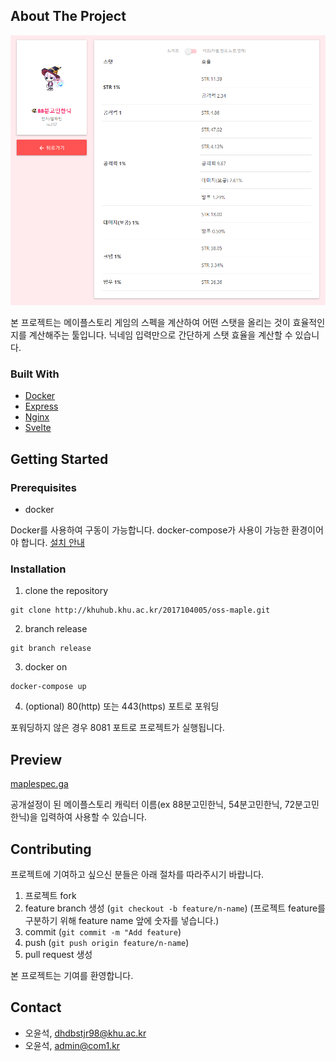 ## About The Project
![screenshot](images/screenshot.png)

본 프로젝트는 메이플스토리 게임의 스펙을 계산하여 어떤 스탯을 올리는 것이 효율적인지를 계산해주는 툴입니다. 닉네임 입력만으로 간단하게 스탯 효율을 계산할 수 있습니다.

### Built With
* [Docker](https://github.com/docker)
* [Express](https://github.com/expressjs/express)
* [Nginx](https://github.com/nginx/nginx)
* [Svelte](https://github.com/sveltejs/svelte)

## Getting Started

### Prerequisites

* docker

Docker를 사용하여 구동이 가능합니다. docker-compose가 사용이 가능한 환경이어야 합니다. [설치 안내](https://docs.docker.com/compose/install/)

### Installation
1. clone the repository
```
git clone http://khuhub.khu.ac.kr/2017104005/oss-maple.git
```

2. branch release
```
git branch release
```

3. docker on
```
docker-compose up
```

4. (optional) 80(http) 또는 443(https) 포트로 포워딩

포워딩하지 않은 경우 8081 포트로 프로젝트가 실행됩니다.

## Preview

[maplespec.ga](https://maplespec.ga)

공개설정이 된 메이플스토리 캐릭터 이름(ex 88분고민한닉, 54분고민한닉, 72분고민한닉)을 입력하여 사용할 수 있습니다.

## Contributing

프로젝트에 기여하고 싶으신 분들은 아래 절차를 따라주시기 바랍니다.

1. 프로젝트 fork
2. feature branch 생성 (`git checkout -b feature/n-name`) (프로젝트 feature를 구분하기 위해 feature name 앞에 숫자를 넣습니다.)
3. commit (`git commit -m "Add feature`)
4. push (`git push origin feature/n-name`)
5. pull request 생성

본 프로젝트는 기여를 환영합니다.

## Contact

* 오윤석, dhdbstjr98@khu.ac.kr
* 오윤석, admin@com1.kr